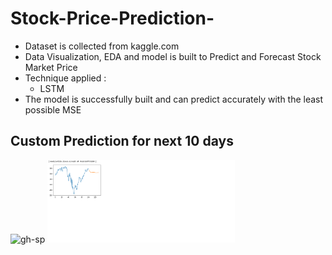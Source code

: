 # Stock-Price-Prediction-

- Dataset is collected from kaggle.com
- Data Visualization, EDA and model is built to Predict and Forecast Stock Market Price
- Technique applied : 
     * LSTM 
- The model is successfully built and can predict accurately with the least possible MSE

## Custom Prediction for next 10 days
![gh-sp](https://user-images.githubusercontent.com/64924874/84513456-12bcb000-ace7-11ea-9e56-a9168dfdaddc.png)
<img src = "gh-sp.png" width = 300>
